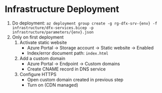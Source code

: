 # Infrastructure Deployment

1. Do deployment: `az deployment group create -g rg-dfx-srv-{env} -f infrastructure/dfx-services.bicep -p infrastructure/parameters/{env}.json`
1. Only on first deployment
   1. Activate static website
      - Azure Portal -> Storage account -> Static website -> Enabled
      - Index/error document path: `index.html`
   1. Add a custom domain
      - Azure Portal -> Endpoint -> Custom domains
      - Create CNAME record in DNS service
   1. Configure HTTPS
      - Open custom domain created in previous step
      - Turn on (CDN managed)
